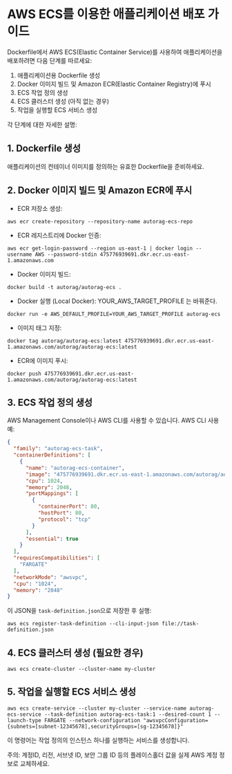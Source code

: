 # AWS ECS를 이용한 애플리케이션 배포 가이드

Dockerfile에서 AWS ECS(Elastic Container Service)를 사용하여 애플리케이션을 배포하려면 다음 단계를 따르세요:

1. 애플리케이션용 Dockerfile 생성
2. Docker 이미지 빌드 및 Amazon ECR(Elastic Container Registry)에 푸시
3. ECS 작업 정의 생성
4. ECS 클러스터 생성 (아직 없는 경우)
5. 작업을 실행할 ECS 서비스 생성

각 단계에 대한 자세한 설명:

## 1. Dockerfile 생성
애플리케이션의 컨테이너 이미지를 정의하는 유효한 Dockerfile을 준비하세요.

## 2. Docker 이미지 빌드 및 Amazon ECR에 푸시

- ECR 저장소 생성:
```
aws ecr create-repository --repository-name autorag-ecs-repo
```

- ECR 레지스트리에 Docker 인증:
```
aws ecr get-login-password --region us-east-1 | docker login --username AWS --password-stdin 475776939691.dkr.ecr.us-east-1.amazonaws.com
```

- Docker 이미지 빌드:
```
docker build -t autorag/autorag-ecs .
```

- Docker 실행 (Local Docker):
YOUR_AWS_TARGET_PROFILE 는 바꿔준다.
```
docker run -e AWS_DEFAULT_PROFILE=YOUR_AWS_TARGET_PROFILE autorag-ecs
```


- 이미지 태그 지정:
```
docker tag autorag/autorag-ecs:latest 475776939691.dkr.ecr.us-east-1.amazonaws.com/autorag/autorag-ecs:latest
```

- ECR에 이미지 푸시:
```
docker push 475776939691.dkr.ecr.us-east-1.amazonaws.com/autorag/autorag-ecs:latest
```

## 3. ECS 작업 정의 생성
AWS Management Console이나 AWS CLI를 사용할 수 있습니다. AWS CLI 사용 예:

```json
{
  "family": "autorag-ecs-task",
  "containerDefinitions": [
    {
      "name": "autorag-ecs-container",
      "image": "475776939691.dkr.ecr.us-east-1.amazonaws.com/autorag/autorag-ecs:latest",
      "cpu": 1024,
      "memory": 2048,
      "portMappings": [
        {
          "containerPort": 80,
          "hostPort": 80,
          "protocol": "tcp"
        }
      ],
      "essential": true
    }
  ],
  "requiresCompatibilities": [
    "FARGATE"
  ],
  "networkMode": "awsvpc",
  "cpu": "1024",
  "memory": "2048"
}
```

이 JSON을 `task-definition.json`으로 저장한 후 실행:

```
aws ecs register-task-definition --cli-input-json file://task-definition.json
```

## 4. ECS 클러스터 생성 (필요한 경우)
```
aws ecs create-cluster --cluster-name my-cluster
```

## 5. 작업을 실행할 ECS 서비스 생성
```
aws ecs create-service --cluster my-cluster --service-name autorag-ecs-service --task-definition autorag-ecs-task:1 --desired-count 1 --launch-type FARGATE --network-configuration "awsvpcConfiguration={subnets=[subnet-12345678],securityGroups=[sg-12345678]}"
```

이 명령어는 작업 정의의 인스턴스 하나를 실행하는 서비스를 생성합니다.

주의: 계정ID, 리전, 서브넷 ID, 보안 그룹 ID 등의 플레이스홀더 값을 실제 AWS 계정 정보로 교체하세요.